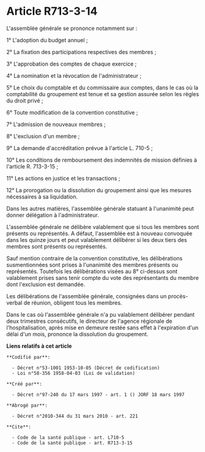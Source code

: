 # Article R713-3-14

L'assemblée générale se prononce notamment sur :

1° L'adoption du budget annuel ;

2° La fixation des participations respectives des membres ;

3° L'approbation des comptes de chaque exercice ;

4° La nomination et la révocation de l'administrateur ;

5° Le choix du comptable et du commissaire aux comptes, dans le cas où la comptabilité du groupement est tenue et sa gestion
assurée selon les règles du droit privé ;

6° Toute modification de la convention constitutive ;

7° L'admission de nouveaux membres ;

8° L'exclusion d'un membre ;

9° La demande d'accréditation prévue à l'article L. 710-5 ;

10° Les conditions de remboursement des indemnités de mission définies à l'article R. 713-3-15 ;

11° Les actions en justice et les transactions ;

12° La prorogation ou la dissolution du groupement ainsi que les mesures nécessaires à sa liquidation.

Dans les autres matières, l'assemblée générale statuant à l'unanimité peut donner délégation à l'administrateur.

L'assemblée générale ne délibère valablement que si tous les membres sont présents ou représentés. A défaut, l'assemblée est
à nouveau convoquée dans les quinze jours et peut valablement délibérer si les deux tiers des membres sont présents ou
représentés.

Sauf mention contraire de la convention constitutive, les délibérations susmentionnées sont prises à l'unanimité des membres
présents ou représentés. Toutefois les délibérations visées au 8° ci-dessus sont valablement prises sans tenir compte du vote
des représentants du membre dont l'exclusion est demandée.

Les délibérations de l'assemblée générale, consignées dans un procès-verbal de réunion, obligent tous les membres.

Dans le cas où l'assemblée générale n'a pu valablement délibérer pendant deux trimestres consécutifs, le directeur de
l'agence régionale de l'hospitalisation, après mise en demeure restée sans effet à l'expiration d'un délai d'un mois,
prononce la dissolution du groupement.

**Liens relatifs à cet article**

	**Codifié par**:

	  - Décret n°53-1001 1953-10-05 (Décret de codification)
	  - Loi n°58-356 1958-04-03 (Loi de validation)

	**Créé par**:

	  - Décret n°97-240 du 17 mars 1997 - art. 1 () JORF 18 mars 1997

	**Abrogé par**:

	  - Décret n°2010-344 du 31 mars 2010 - art. 221

	**Cite**:

	  - Code de la santé publique - art. L710-5
	  - Code de la santé publique - art. R713-3-15
